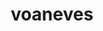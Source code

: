 ---
title: voaneves
github: https://github.com/voaneves
mode: dark
transition: 1s
score: 87.6
archetype:
- Code
- Badges | Tags | Icons
- Game
- Descriptive
- Innovative
- Little Bit of Everything
---